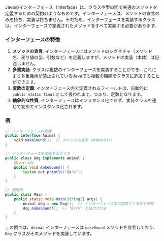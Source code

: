 Javaのインターフェース（interface）は、クラスや型の間で共通のメソッドを定義するための契約のようなものです。インターフェースは、メソッドの宣言のみを持ち、実装は持ちません。そのため、インターフェースを実装するクラスは、インターフェースで定義されたメソッドをすべて実装する必要があります。

### インターフェースの特徴
1. **メソッドの宣言**: インターフェースにはメソッドのシグネチャ（メソッド名、戻り値の型、引数など）を定義しますが、メソッドの実装（本体）は記述しません。
2. **多重実装**: クラスは複数のインターフェースを実装することができ、これにより多重継承が禁止されているJavaでも複数の機能をクラスに追加することができます。
3. **変数の定義**: インターフェース内で定義されるフィールドは、自動的に `public static final` として扱われます。つまり、定数となります。
4. **抽象的な性質**: インターフェースはインスタンス化できず、実装クラスを通じて初めてインスタンス化されます。

### 例

```java
// インターフェースの定義
public interface Animal {
    void makeSound();  // メソッドの宣言（本体はない）
}

// インターフェースを実装するクラス
public class Dog implements Animal {
    @Override
    public void makeSound() {
        System.out.println("Bark");
    }
}

// 使用例
public class Main {
    public static void main(String[] args) {
        Animal dog = new Dog();  // インターフェース型の変数でクラスを参照
        dog.makeSound();  // "Bark" と出力される
    }
}
```

この例では、`Animal` インターフェースは `makeSound` メソッドを宣言しており、`Dog` クラスがそのメソッドを実装しています。

